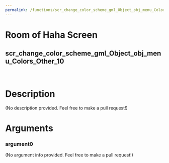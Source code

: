 ```yaml
---
permalink: /functions/scr_change_color_scheme_gml_Object_obj_menu_Colors_Other_10
---
```

# Room of Haha Screen  
## scr_change_color_scheme_gml_Object_obj_menu_Colors_Other_10  
&nbsp;  
# Description  
(No description provided. Feel free to make a pull request!) 
&nbsp;  
# Arguments
### argument0
(No argument info provided. Feel free to make a pull request!)
&nbsp;  


